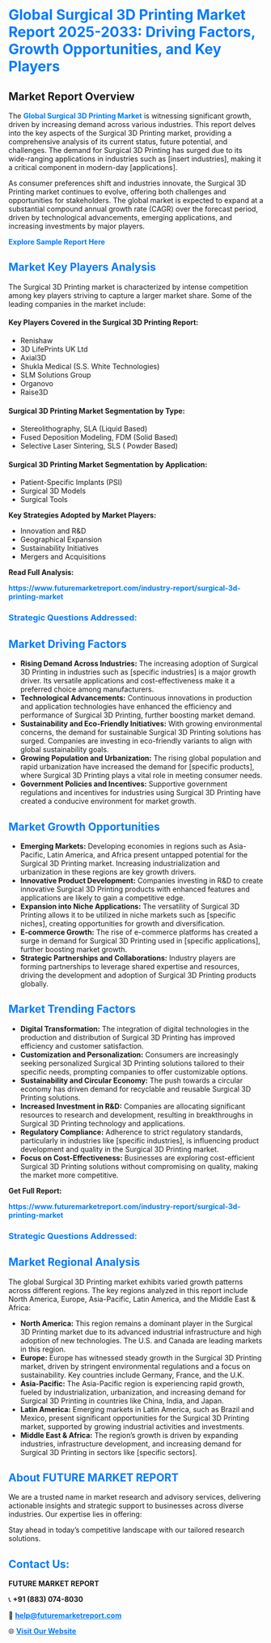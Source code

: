 <h1 style="color: #007BFF;">Global Surgical 3D Printing Market Report 2025-2033: Driving Factors, Growth Opportunities, and Key Players</h1>

<section id="overview">
<h2>Market Report Overview</h2>
<p>The <a href="https://www.futuremarketreport.com/industry-report/surgical-3d-printing-market" style="color: #007BFF; text-decoration: none;"><strong>Global Surgical 3D Printing Market</strong></a> is witnessing significant growth, driven by increasing demand across various industries. This report delves into the key aspects of the Surgical 3D Printing market, providing a comprehensive analysis of its current status, future potential, and challenges. The demand for Surgical 3D Printing has surged due to its wide-ranging applications in industries such as [insert industries], making it a critical component in modern-day [applications].</p>
<p>As consumer preferences shift and industries innovate, the Surgical 3D Printing market continues to evolve, offering both challenges and opportunities for stakeholders. The global market is expected to expand at a substantial compound annual growth rate (CAGR) over the forecast period, driven by technological advancements, emerging applications, and increasing investments by major players.</p>
</section>

<section id="overview">
<p><a href="https://www.futuremarketreport.com/request-sample/reportId=53364" style="color: #007BFF; text-decoration: none;"><strong>Explore Sample Report Here</strong></a></p>
</section>

<section id="key-players">
<h2 style="color: #007BFF;">Market Key Players Analysis</h2>
<p>The Surgical 3D Printing market is characterized by intense competition among key players striving to capture a larger market share. Some of the leading companies in the market include:</p>
<h4>Key Players Covered in the Surgical 3D Printing Report:</h4>
<ul><li>Renishaw</li><li>3D LifePrints UK Ltd</li><li>Axial3D</li><li>Shukla Medical (S.S. White Technologies)</li><li>SLM Solutions Group</li><li>Organovo</li><li>Raise3D</li></ul>
<h4>Surgical 3D Printing Market Segmentation by Type:</h4>
<ul><li>Stereolithography, SLA (Liquid Based)</li><li>Fused Deposition Modeling, FDM (Solid Based)</li><li>Selective Laser Sintering, SLS ( Powder Based)</li></ul>

<h4>Surgical 3D Printing Market Segmentation by Application:</h4>
<ul><li>Patient-Specific Implants (PSI)</li><li>Surgical 3D Models</li><li>Surgical Tools</li></ul>
<p><strong>Key Strategies Adopted by Market Players:</strong></p>
<ul>
<li>Innovation and R&D</li>
<li>Geographical Expansion</li>
<li>Sustainability Initiatives</li>
<li>Mergers and Acquisitions</li>
</ul>
</section>

<section>
<p><strong>Read Full Analysis: </strong></p><a href="https://www.futuremarketreport.com/industry-report/surgical-3d-printing-market" style="color: #007BFF; text-decoration: none;"><strong>https://www.futuremarketreport.com/industry-report/surgical-3d-printing-market</strong></a>
<h3 style="color: #007BFF;">Strategic Questions Addressed:</h3>
</section>

<section id="driving-factors">
<h2 style="color: #007BFF;">Market Driving Factors</h2>
<ul>
<li><strong>Rising Demand Across Industries:</strong> The increasing adoption of Surgical 3D Printing in industries such as [specific industries] is a major growth driver. Its versatile applications and cost-effectiveness make it a preferred choice among manufacturers.</li>
<li><strong>Technological Advancements:</strong> Continuous innovations in production and application technologies have enhanced the efficiency and performance of Surgical 3D Printing, further boosting market demand.</li>
<li><strong>Sustainability and Eco-Friendly Initiatives:</strong> With growing environmental concerns, the demand for sustainable Surgical 3D Printing solutions has surged. Companies are investing in eco-friendly variants to align with global sustainability goals.</li>
<li><strong>Growing Population and Urbanization:</strong> The rising global population and rapid urbanization have increased the demand for [specific products], where Surgical 3D Printing plays a vital role in meeting consumer needs.</li>
<li><strong>Government Policies and Incentives:</strong> Supportive government regulations and incentives for industries using Surgical 3D Printing have created a conducive environment for market growth.</li>
</ul>
</section>

<section id="growth-opportunities">
<h2 style="color: #007BFF;">Market Growth Opportunities</h2>
<ul>
<li><strong>Emerging Markets:</strong> Developing economies in regions such as Asia-Pacific, Latin America, and Africa present untapped potential for the Surgical 3D Printing market. Increasing industrialization and urbanization in these regions are key growth drivers.</li>
<li><strong>Innovative Product Development:</strong> Companies investing in R&D to create innovative Surgical 3D Printing products with enhanced features and applications are likely to gain a competitive edge.</li>
<li><strong>Expansion into Niche Applications:</strong> The versatility of Surgical 3D Printing allows it to be utilized in niche markets such as [specific niches], creating opportunities for growth and diversification.</li>
<li><strong>E-commerce Growth:</strong> The rise of e-commerce platforms has created a surge in demand for Surgical 3D Printing used in [specific applications], further boosting market growth.</li>
<li><strong>Strategic Partnerships and Collaborations:</strong> Industry players are forming partnerships to leverage shared expertise and resources, driving the development and adoption of Surgical 3D Printing products globally.</li>
</ul>
</section>

<section id="trending-factors">
<h2 style="color: #007BFF;">Market Trending Factors</h2>
<ul>
<li><strong>Digital Transformation:</strong> The integration of digital technologies in the production and distribution of Surgical 3D Printing has improved efficiency and customer satisfaction.</li>
<li><strong>Customization and Personalization:</strong> Consumers are increasingly seeking personalized Surgical 3D Printing solutions tailored to their specific needs, prompting companies to offer customizable options.</li>
<li><strong>Sustainability and Circular Economy:</strong> The push towards a circular economy has driven demand for recyclable and reusable Surgical 3D Printing solutions.</li>
<li><strong>Increased Investment in R&D:</strong> Companies are allocating significant resources to research and development, resulting in breakthroughs in Surgical 3D Printing technology and applications.</li>
<li><strong>Regulatory Compliance:</strong> Adherence to strict regulatory standards, particularly in industries like [specific industries], is influencing product development and quality in the Surgical 3D Printing market.</li>
<li><strong>Focus on Cost-Effectiveness:</strong> Businesses are exploring cost-efficient Surgical 3D Printing solutions without compromising on quality, making the market more competitive.</li>
</ul>
</section>

<section>
<p><strong>Get Full Report: </strong></p><a href="https://www.futuremarketreport.com/industry-report/surgical-3d-printing-market" style="color: #007BFF; text-decoration: none;"><strong>https://www.futuremarketreport.com/industry-report/surgical-3d-printing-market</strong></a>
<h3 style="color: #007BFF;">Strategic Questions Addressed:</h3>
</section>


<section id="regional-analysis">
<h2 style="color: #007BFF;">Market Regional Analysis</h2>
<p>The global Surgical 3D Printing market exhibits varied growth patterns across different regions. The key regions analyzed in this report include North America, Europe, Asia-Pacific, Latin America, and the Middle East & Africa:</p>
<ul>
<li><strong>North America:</strong> This region remains a dominant player in the Surgical 3D Printing market due to its advanced industrial infrastructure and high adoption of new technologies. The U.S. and Canada are leading markets in this region.</li>
<li><strong>Europe:</strong> Europe has witnessed steady growth in the Surgical 3D Printing market, driven by stringent environmental regulations and a focus on sustainability. Key countries include Germany, France, and the U.K.</li>
<li><strong>Asia-Pacific:</strong> The Asia-Pacific region is experiencing rapid growth, fueled by industrialization, urbanization, and increasing demand for Surgical 3D Printing in countries like China, India, and Japan.</li>
<li><strong>Latin America:</strong> Emerging markets in Latin America, such as Brazil and Mexico, present significant opportunities for the Surgical 3D Printing market, supported by growing industrial activities and investments.</li>
<li><strong>Middle East & Africa:</strong> The region’s growth is driven by expanding industries, infrastructure development, and increasing demand for Surgical 3D Printing in sectors like [specific sectors].</li>
</ul>
</section>

<footer>
<h2 style="color: #007BFF;">About FUTURE MARKET REPORT</h2>
<p>We are a trusted name in market research and advisory services, delivering actionable insights and strategic support to businesses across diverse industries. Our expertise lies in offering:</p>

<p>Stay ahead in today’s competitive landscape with our tailored research solutions.</p>

<h2 style="color: #007BFF;">Contact Us:</h2>
<p><strong>FUTURE MARKET REPORT</strong></p>
<p>📞 <strong>+91 (883) 074-8030</strong></p>
<p>📧 <strong><a href="mailto:help@futuremarketreport.com" style="color: #007BFF;">help@futuremarketreport.com</a></strong></p>
<p>🌐 <strong><a href="https://www.futuremarketreport.com/" style="color: #007BFF;">Visit Our Website</a></strong></p>
</footer>